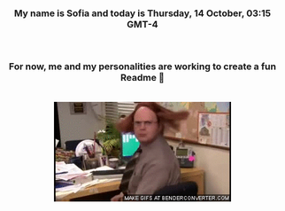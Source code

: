 


<div align="center">
<h3 >My name is Sofia and today is Thursday, 14 October, 03:15 GMT-4</h3><br>
<h3 >For now, me and my personalities are working to create a fun Readme 👋
</h3><br>
<img src='img/dwight.gif' alt='working...'/>
</div>
